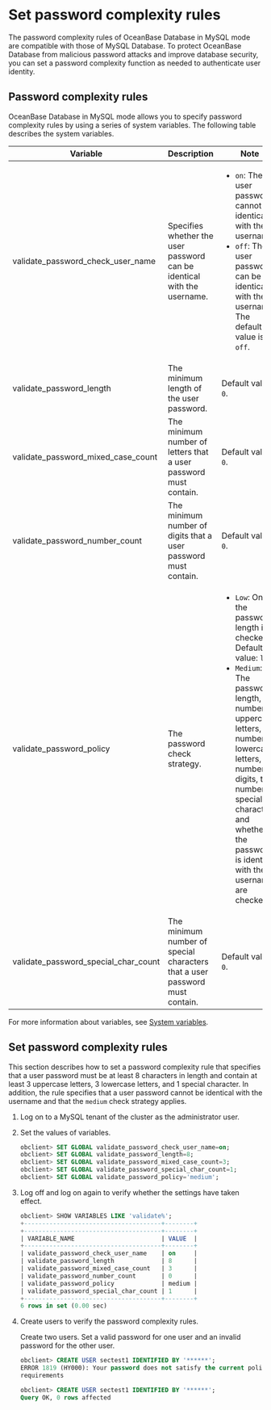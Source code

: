 # Set password complexity rules

The password complexity rules of OceanBase Database in MySQL mode are compatible with those of MySQL Database. To protect OceanBase Database from malicious password attacks and improve database security, you can set a password complexity function as needed to authenticate user identity.

## Password complexity rules

OceanBase Database in MySQL mode allows you to specify password complexity rules by using a series of system variables. The following table describes the system variables.

| Variable | Description | Note  |
|--------------------------------------|-------------------------|---------------------------------------------------------------------------------------------------------------------------------------------------------------------------------------------|
| validate_password_check_user_name | Specifies whether the user password can be identical with the username.  | <ul><li>`on`: The user password cannot be identical with the username. </li>   <li> `off`: The user password can be identical with the username. The default value is `off`. </li></ul> |
| validate_password_length | The minimum length of the user password.  | Default value: `0`.  |
| validate_password_mixed_case_count | The minimum number of letters that a user password must contain.  | Default value: `0`.  |
| validate_password_number_count | The minimum number of digits that a user password must contain.  | Default value: `0`.  |
| validate_password_policy | The password check strategy.  | <ul><li>`Low`: Only the password length is checked. Default value: `low`. </li>   <li> `Medium`: The password length, the number of uppercase letters, the number of lowercase letters, the number of digits, the number of special characters, and whether the password is identical with the username are checked. </li></ul> |
| validate_password_special_char_count | The minimum number of special characters that a user password must contain.  | Default value: `0`.  |

For more information about variables, see [System variables](../../../../../500.system-reference/200.system-variable-of-mysql-mode/100.overview-of-system-variables-of-mysql-mode.md).

## Set password complexity rules

This section describes how to set a password complexity rule that specifies that a user password must be at least 8 characters in length and contain at least 3 uppercase letters, 3 lowercase letters, and 1 special character. In addition, the rule specifies that a user password cannot be identical with the username and that the `medium` check strategy applies.

1. Log on to a MySQL tenant of the cluster as the administrator user.

2. Set the values of variables.

   ```sql
   obclient> SET GLOBAL validate_password_check_user_name=on;
   obclient> SET GLOBAL validate_password_length=8;
   obclient> SET GLOBAL validate_password_mixed_case_count=3;
   obclient> SET GLOBAL validate_password_special_char_count=1;
   obclient> SET GLOBAL validate_password_policy='medium';
   ```

3. Log off and log on again to verify whether the settings have taken effect.

   ```sql
   obclient> SHOW VARIABLES LIKE 'validate%';
   +--------------------------------------+--------+
   +--------------------------------------+--------+
   | VARIABLE_NAME                        | VALUE  |
   +--------------------------------------+--------+
   | validate_password_check_user_name    | on     |
   | validate_password_length             | 8      |
   | validate_password_mixed_case_count   | 3      |
   | validate_password_number_count       | 0      |
   | validate_password_policy             | medium |
   | validate_password_special_char_count | 1      |
   +--------------------------------------+--------+
   6 rows in set (0.00 sec)
   ```

4. Create users to verify the password complexity rules.

   Create two users. Set a valid password for one user and an invalid password for the other user.

   ```sql
   obclient> CREATE USER sectest1 IDENTIFIED BY '******';
   ERROR 1819 (HY000): Your password does not satisfy the current policy
   requirements

   obclient> CREATE USER sectest1 IDENTIFIED BY '******';
   Query OK, 0 rows affected
   ```
